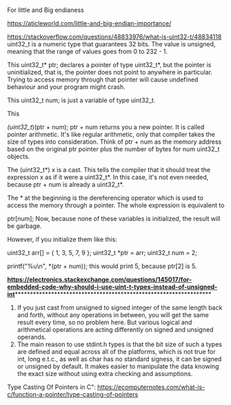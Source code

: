 For little and Big endianess 

https://aticleworld.com/little-and-big-endian-importance/

https://stackoverflow.com/questions/48833976/what-is-uint32-t/48834118
uint32_t is a numeric type that guarantees 32 bits. The value is unsigned, meaning that the range of values goes from 0 to 232 - 1.

This uint32_t* ptr;
declares a pointer of type uint32_t*, but the pointer is uninitialized, that is, the pointer does not point to anywhere in particular. 
Trying to access memory through that pointer will cause undefined behaviour and your program might crash.

This
uint32_t num;
is just a variable of type uint32_t.

This

*(uint32_t*)(ptr + num);
ptr + num returns you a new pointer. It is called pointer arithmetic. It's like regular arithmetic, only that compiler takes the size of types into consideration. Think of ptr + num as the memory address based on the original ptr pointer plus the number of bytes for num uint32_t objects.

The (uint32_t*) x is a cast. This tells the compiler that it should treat the expression x as if it were a uint32_t*. In this case, it's not even needed, because ptr + num is already a uint32_t*.

The * at the beginning is the dereferencing operator which is used to access the memory through a pointer. The whole expression is equivalent to

ptr[num];
Now, because none of these variables is initialized, the result will be garbage.

However, if you initialize them like this:

uint32_t arr[] = { 1, 3, 5, 7, 9 };
uint32_t *ptr = arr;
uint32_t num = 2;

printf("%u\n", *(ptr + num));
this would print 5, because ptr[2] is 5.





**https://electronics.stackexchange.com/questions/145017/for-embedded-code-why-should-i-use-uint-t-types-instead-of-unsigned-int*******************************************************************
1) If you just cast from unsigned to signed integer of the same length back and forth, without any operations in between, 
 you will get the same result every time, so no problem here. But various logical and arithmetical operations are acting differently on signed and unsigned operands.
3) The main reason to use stdint.h types is that the bit size of such a types are defined and equal across all of the platforms, 
  which is not true for int, long e.t.c., as well as char has no standard signess, it can be signed or unsigned by default. 
  It makes easier to manipulate the data knowing the exact size without using extra checking and assumptions.



Type Casting Of Pointers in C":
https://ecomputernotes.com/what-is-c/function-a-pointer/type-casting-of-pointers













